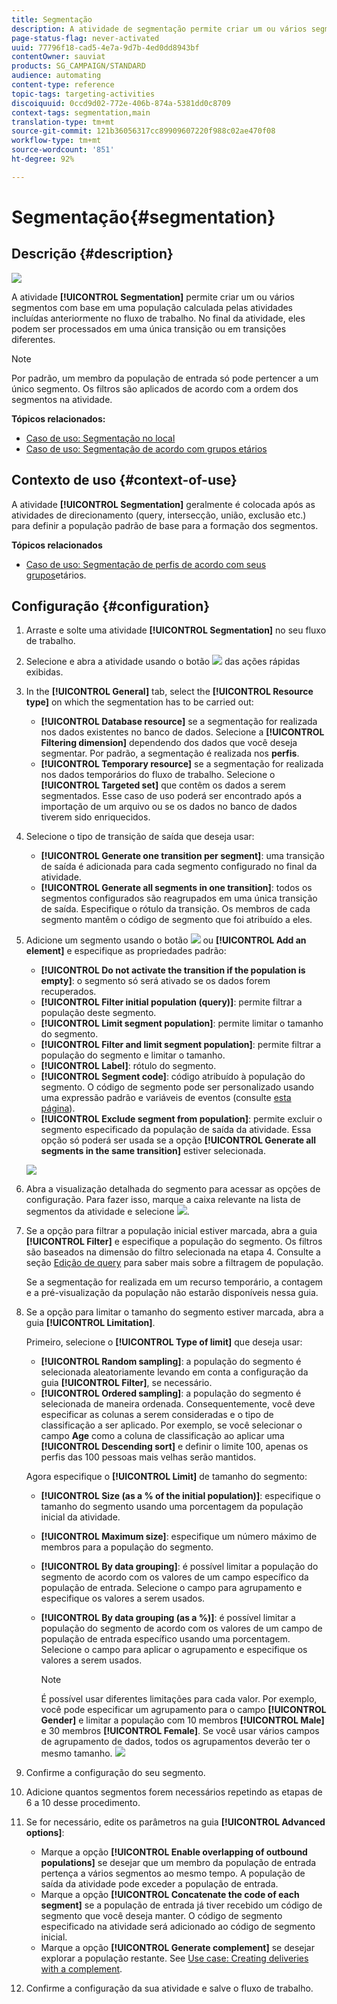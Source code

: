 ```yaml
---
title: Segmentação
description: A atividade de segmentação permite criar um ou vários segmentos com base em uma população calculada pelas atividades incluídas anteriormente no fluxo de trabalho.
page-status-flag: never-activated
uuid: 77796f18-cad5-4e7a-9d7b-4ed0dd8943bf
contentOwner: sauviat
products: SG_CAMPAIGN/STANDARD
audience: automating
content-type: reference
topic-tags: targeting-activities
discoiquuid: 0ccd9d02-772e-406b-874a-5381dd0c8709
context-tags: segmentation,main
translation-type: tm+mt
source-git-commit: 121b36056317cc89909607220f988c02ae470f08
workflow-type: tm+mt
source-wordcount: '851'
ht-degree: 92%

---
```



# Segmentação{#segmentation}

## Descrição {#description}

![](assets/segmentation.png)

A atividade **[!UICONTROL Segmentation]** permite criar um ou vários segmentos com base em uma população calculada pelas atividades incluídas anteriormente no fluxo de trabalho. No final da atividade, eles podem ser processados em uma única transição ou em transições diferentes.

>[!NOTE]
>
>Por padrão, um membro da população de entrada só pode pertencer a um único segmento. Os filtros são aplicados de acordo com a ordem dos segmentos na atividade.

**Tópicos relacionados:**
* [Caso de uso: Segmentação no local](../../automating/using/workflow-segmentation-location.md)
* [Caso de uso: Segmentação de acordo com grupos etários](../../automating/using/segmentation-age-groups.md)

## Contexto de uso {#context-of-use}

A atividade **[!UICONTROL Segmentation]** geralmente é colocada após as atividades de direcionamento (query, intersecção, união, exclusão etc.) para definir a população padrão de base para a formação dos segmentos.

**Tópicos relacionados**

* [Caso de uso: Segmentação de perfis de acordo com seus grupos](../../automating/using/segmentation-age-groups.md)etários.

## Configuração {#configuration}

1. Arraste e solte uma atividade **[!UICONTROL Segmentation]** no seu fluxo de trabalho.
1. Selecione e abra a atividade usando o botão ![](assets/edit_darkgrey-24px.png) das ações rápidas exibidas.
1. In the **[!UICONTROL General]** tab, select the **[!UICONTROL Resource type]** on which the segmentation has to be carried out:

   * **[!UICONTROL Database resource]** se a segmentação for realizada nos dados existentes no banco de dados. Selecione a **[!UICONTROL Filtering dimension]** dependendo dos dados que você deseja segmentar. Por padrão, a segmentação é realizada nos **perfis**.
   * **[!UICONTROL Temporary resource]** se a segmentação for realizada nos dados temporários do fluxo de trabalho. Selecione o **[!UICONTROL Targeted set]** que contêm os dados a serem segmentados. Esse caso de uso poderá ser encontrado após a importação de um arquivo ou se os dados no banco de dados tiverem sido enriquecidos.

1. Selecione o tipo de transição de saída que deseja usar:

   * **[!UICONTROL Generate one transition per segment]**: uma transição de saída é adicionada para cada segmento configurado no final da atividade.
   * **[!UICONTROL Generate all segments in one transition]**: todos os segmentos configurados são reagrupados em uma única transição de saída. Especifique o rótulo da transição. Os membros de cada segmento mantêm o código de segmento que foi atribuído a eles.

1. Adicione um segmento usando o botão ![](assets/add_darkgrey-24px.png) ou **[!UICONTROL Add an element]** e especifique as propriedades padrão:

   * **[!UICONTROL Do not activate the transition if the population is empty]**: o segmento só será ativado se os dados forem recuperados.
   * **[!UICONTROL Filter initial population (query)]**: permite filtrar a população deste segmento.
   * **[!UICONTROL Limit segment population]**: permite limitar o tamanho do segmento.
   * **[!UICONTROL Filter and limit segment population]**: permite filtrar a população do segmento e limitar o tamanho.
   * **[!UICONTROL Label]**: rótulo do segmento.
   * **[!UICONTROL Segment code]**: código atribuído à população do segmento. O código de segmento pode ser personalizado usando uma expressão padrão e variáveis de eventos (consulte [esta página](../../automating/using/customizing-workflow-external-parameters.md)).
   * **[!UICONTROL Exclude segment from population]**: permite excluir o segmento especificado da população de saída da atividade. Essa opção só poderá ser usada se a opção **[!UICONTROL Generate all segments in the same transition]** estiver selecionada.

   ![](assets/wkf_segment_new_segment.png)

1. Abra a visualização detalhada do segmento para acessar as opções de configuração. Para fazer isso, marque a caixa relevante na lista de segmentos da atividade e selecione ![](assets/wkf_segment_parameters_24px.png).
1. Se a opção para filtrar a população inicial estiver marcada, abra a guia **[!UICONTROL Filter]** e especifique a população do segmento. Os filtros são baseados na dimensão do filtro selecionada na etapa 4. Consulte a seção [Edição de query](../../automating/using/editing-queries.md) para saber mais sobre a filtragem de população.

   Se a segmentação for realizada em um recurso temporário, a contagem e a pré-visualização da população não estarão disponíveis nessa guia.

1. Se a opção para limitar o tamanho do segmento estiver marcada, abra a guia **[!UICONTROL Limitation]**.

   Primeiro, selecione o **[!UICONTROL Type of limit]** que deseja usar:

   * **[!UICONTROL Random sampling]**: a população do segmento é selecionada aleatoriamente levando em conta a configuração da guia **[!UICONTROL Filter]**, se necessário. 
   * **[!UICONTROL Ordered sampling]**: a população do segmento é selecionada de maneira ordenada. Consequentemente, você deve especificar as colunas a serem consideradas e o tipo de classificação a ser aplicado. Por exemplo, se você selecionar o campo **Age** como a coluna de classificação ao aplicar uma **[!UICONTROL Descending sort]** e definir o limite 100, apenas os perfis das 100 pessoas mais velhas serão mantidos.

   Agora especifique o **[!UICONTROL Limit]** de tamanho do segmento:

   * **[!UICONTROL Size (as a % of the initial population)]**: especifique o tamanho do segmento usando uma porcentagem da população inicial da atividade.
   * **[!UICONTROL Maximum size]**: especifique um número máximo de membros para a população do segmento.
   * **[!UICONTROL By data grouping]**: é possível limitar a população do segmento de acordo com os valores de um campo específico da população de entrada. Selecione o campo para agrupamento e especifique os valores a serem usados.
   * **[!UICONTROL By data grouping (as a %)]**: é possível limitar a população do segmento de acordo com os valores de um campo de população de entrada específico usando uma porcentagem. Selecione o campo para aplicar o agrupamento e especifique os valores a serem usados.

      >[!NOTE]
      >
      >É possível usar diferentes limitações para cada valor. Por exemplo, você pode especificar um agrupamento para o campo **[!UICONTROL Gender]** e limitar a população com 10 membros **[!UICONTROL Male]** e 30 membros **[!UICONTROL Female]**. Se você usar vários campos de agrupamento de dados, todos os agrupamentos deverão ter o mesmo tamanho.
   ![](assets/wkf_segment_limit_by_grouping.png)

1. Confirme a configuração do seu segmento.
1. Adicione quantos segmentos forem necessários repetindo as etapas de 6 a 10 desse procedimento.
1. Se for necessário, edite os parâmetros na guia **[!UICONTROL Advanced options]**:

   * Marque a opção **[!UICONTROL Enable overlapping of outbound populations]** se desejar que um membro da população de entrada pertença a vários segmentos ao mesmo tempo. A população de saída da atividade pode exceder a população de entrada.
   * Marque a opção **[!UICONTROL Concatenate the code of each segment]** se a população de entrada já tiver recebido um código de segmento que você deseja manter. O código de segmento especificado na atividade será adicionado ao código de segmento inicial.
   * Marque a opção **[!UICONTROL Generate complement]** se desejar explorar a população restante. See [Use case: Creating deliveries with a complement](../../automating/using/workflow-created-query-with-complement.md).

1. Confirme a configuração da sua atividade e salve o fluxo de trabalho.
